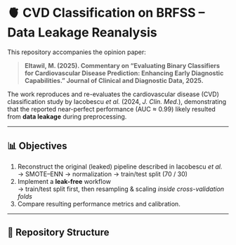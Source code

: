 # 🫀 CVD Classification on BRFSS – Data Leakage Reanalysis

This repository accompanies the opinion paper:

> **Eltawil, M. (2025). Commentary on “Evaluating Binary Classifiers for Cardiovascular Disease Prediction: Enhancing Early Diagnostic Capabilities.” Journal of Clinical and Diagnostic Data, 2025.**

The work reproduces and re-evaluates the cardiovascular disease (CVD) classification study by Iacobescu *et al.* (2024, *J. Clin. Med.*), demonstrating that the reported near-perfect performance (AUC ≈ 0.99) likely resulted from **data leakage** during preprocessing.

---

## 📊 Objectives

1. Reconstruct the original (leaked) pipeline described in Iacobescu *et al.*  
   → SMOTE–ENN → normalization → train/test split (70 / 30)  
2. Implement a **leak-free** workflow  
   → train/test split first, then resampling & scaling *inside cross-validation folds*  
3. Compare resulting performance metrics and calibration.

---

## 🧪 Repository Structure

